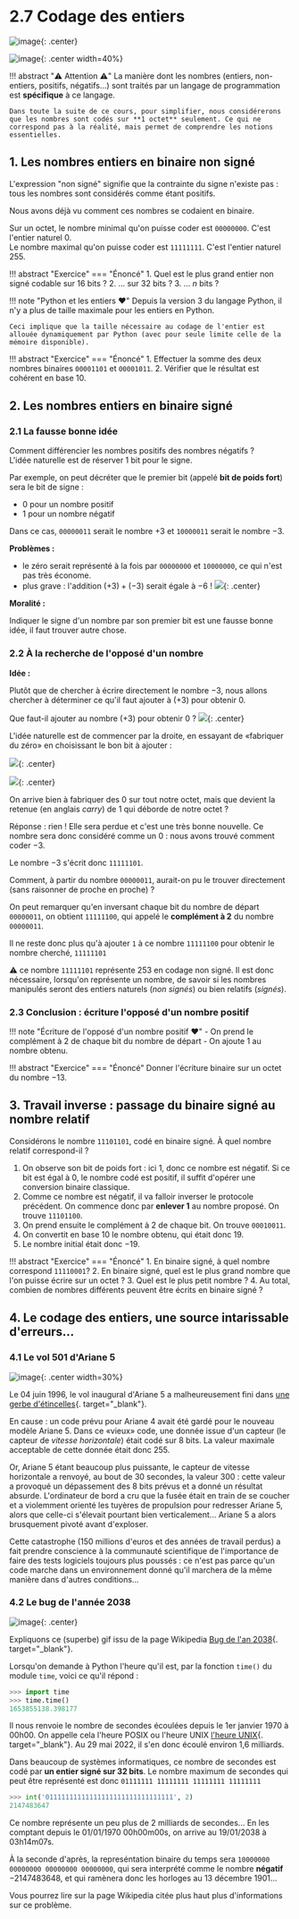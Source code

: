 # 2.7 Codage des entiers

![image](data/BO.png){: .center}

![image](data/meme.webp){: .center width=40%}


!!! abstract ":warning: Attention :warning:"
    La manière dont les nombres (entiers, non-entiers, positifs, négatifs...) sont traités par un langage de programmation est **spécifique** à ce langage.

    Dans toute la suite de ce cours, pour simplifier, nous considérerons que les nombres sont codés sur **1 octet** seulement. Ce qui ne correspond pas à la réalité, mais permet de comprendre les notions essentielles.

## 1. Les nombres entiers en binaire non signé
 L'expression "non signé" signifie que la contrainte du signe n'existe pas : tous les nombres sont considérés comme étant positifs.
 
 Nous avons déjà vu comment ces nombres se codaient en binaire.  

Sur un octet, le nombre minimal qu'on puisse coder est `00000000`. C'est l'entier naturel 0.  
Le nombre maximal qu'on puisse coder est `11111111`. C'est l'entier naturel 255.

!!! abstract "Exercice"
    === "Énoncé"
        1. Quel est le plus grand entier non signé codable sur 16 bits ?
        2. ... sur 32 bits ?
        3. ... $n$ bits ?



!!! note "Python et les entiers :heart:"
    Depuis la version 3 du langage Python, il n'y a plus de taille maximale pour les entiers en Python.

    Ceci implique que la taille nécessaire au codage de l'entier est allouée dynamiquement par Python (avec pour seule limite celle de la mémoire disponible). 


!!! abstract "Exercice"
    === "Énoncé"
        1. Effectuer la somme des deux nombres binaires `00001101` et `00001011`.
        2. Vérifier que le résultat est cohérent en base 10.






## 2. Les nombres entiers en binaire signé 

### 2.1 La fausse bonne idée
Comment différencier les nombres positifs des nombres négatifs ?  
L'idée naturelle est de réserver 1 bit pour le signe.

Par exemple, on peut décréter que le premier bit (appelé **bit de poids fort**) sera le bit de signe :

- 0 pour un nombre positif
- 1 pour un nombre négatif

Dans ce cas, `00000011` serait le nombre $+3$ et `10000011` serait le nombre $-3$.

**Problèmes :**

- le zéro serait représenté à la fois par `00000000` et `10000000`, ce qui n'est pas très économe.
- plus grave : l'addition $(+3)+(-3)$ serait égale à $-6$ !
![](data/add2.png){: .center}

**Moralité :**

Indiquer le signe d'un nombre par son premier bit est une fausse bonne idée, il faut trouver autre chose.

### 2.2 À la recherche de l'opposé d'un nombre

**Idée :**

Plutôt que de chercher à écrire directement le nombre $-3$, nous allons chercher à déterminer ce qu'il faut ajouter à $(+3)$ pour obtenir 0.

Que faut-il ajouter au nombre $(+3)$ pour obtenir 0 ?
![](data/add3b.png){: .center}


L'idée naturelle est de commencer par la droite, en essayant de «fabriquer du zéro» en choisissant le bon bit à ajouter :

![](data/add4b.png){: .center}

![](data/add4d.png){: .center}

On arrive bien à fabriquer des 0 sur tout notre octet, mais que devient la retenue (en anglais *carry*) de 1 qui déborde de notre octet ?

Réponse : rien ! Elle sera perdue et c'est une très bonne nouvelle. Ce nombre sera donc considéré comme un 0 : nous avons trouvé comment coder $-3$.

Le nombre $-3$ s'écrit donc `11111101`.

Comment, à partir du nombre `00000011`, aurait-on pu le trouver directement (sans raisonner de proche en proche) ?

On peut remarquer qu'en inversant chaque bit du nombre de départ `00000011`, on obtient `11111100`, qui appelé le **complément à 2** du nombre `00000011`.

Il ne reste donc plus qu'à ajouter `1` à ce nombre `11111100` pour obtenir le nombre cherché, `11111101`

:warning:  ce nombre `11111101` représente 253 en codage non signé. Il est donc nécessaire, lorsqu'on représente un nombre, de savoir si les nombres manipulés seront des entiers naturels (*non signés*) ou bien relatifs (*signés*).





### 2.3 Conclusion : écriture l'opposé d'un nombre positif

!!! note "Écriture de l'opposé d'un nombre positif :heart:"
    - On prend le complément à 2 de chaque bit du nombre de départ
    - On ajoute 1 au nombre obtenu.

!!! abstract "Exercice"
    === "Énoncé"
        Donner l'écriture binaire sur un octet du nombre $-13$.






## 3. Travail inverse : passage du binaire signé au nombre relatif
Considérons le nombre `11101101`, codé en binaire signé. À quel nombre relatif correspond-il ?

1. On observe son bit de poids fort : ici 1, donc ce nombre est négatif. Si ce bit est égal à 0, le nombre codé est positif, il suffit d'opérer une conversion binaire classique.
2. Comme ce nombre est négatif, il va falloir inverser le protocole précédent. On commence donc par **enlever 1** au nombre proposé. On trouve `11101100`.
3. On prend ensuite le complément à 2 de chaque bit. On trouve `00010011`.
4. On convertit en base 10 le nombre obtenu, qui était donc 19.
5. Le nombre initial était donc $-19$.

!!! abstract "Exercice"
    === "Énoncé"
        1. En binaire signé, à quel nombre correspond `11110001`?
        2. En binaire signé, quel est le plus grand nombre que l'on puisse écrire sur un octet ? 
        3. Quel est le plus petit nombre ?
        4. Au total, combien de nombres différents peuvent être écrits en binaire signé ?




## 4. Le codage des entiers, une source intarissable d'erreurs...

### 4.1 Le vol 501 d'Ariane 5

![image](data/ariane5.png){: .center width=30%}

Le 04 juin 1996, le vol inaugural d'Ariane 5 a malheureusement fini dans [une gerbe d'étincelles](https://www.ina.fr/ina-eclaire-actu/video/cab96023317/explosion-au-lancement-d-ariane-5){. target="_blank"}.

En cause : un code prévu pour Ariane 4 avait été gardé pour le nouveau modèle Ariane 5. Dans ce «vieux» code, une donnée issue d'un capteur (le capteur de *vitesse horizontale*) était codé sur 8 bits. La valeur maximale acceptable de cette donnée était donc 255.

Or, Ariane 5 étant beaucoup plus puissante, le capteur de vitesse horizontale a renvoyé, au bout de 30 secondes, la valeur 300 : cette valeur a provoqué un dépassement des 8 bits prévus et a donné un résultat absurde. L'ordinateur de bord a cru que la fusée était en train de se coucher et a violemment orienté les tuyères de propulsion pour redresser Ariane 5, alors que celle-ci s'élevait pourtant bien verticalement... 
Ariane 5 a alors brusquement pivoté avant d'exploser.

Cette catastrophe (150 millions d'euros et des années de travail perdus) a fait prendre conscience à la communauté scientifique de l'importance de faire des tests logiciels toujours plus poussés : ce n'est pas parce qu'un code marche dans un environnement donné qu'il marchera de la même manière dans d'autres conditions...

### 4.2 Le bug de l'année 2038

![image](data/2038.gif){: .center}

Expliquons ce (superbe) gif issu de la page Wikipedia [Bug de l'an 2038](https://fr.wikipedia.org/wiki/Bug_de_l%27an_2038){. target="_blank"}.

Lorsqu'on demande à Python l'heure qu'il est, par la fonction ```time()``` du module ```time```, voici ce qu'il répond :

```python
>>> import time
>>> time.time()
1653855138.398177
```

Il nous renvoie le nombre de secondes écoulées depuis le 1er janvier 1970 à 00h00. On appelle cela l'heure POSIX ou l'heure UNIX [l'heure UNIX](https://fr.wikipedia.org/wiki/Heure_Unix){. target="_blank"}.
Au 29 mai 2022, il s'en donc écoulé environ 1,6 milliards.

Dans beaucoup de systèmes informatiques, ce nombre de secondes est codé par **un entier signé sur 32 bits**.
Le nombre maximum de secondes qui peut être représenté est donc ```01111111 11111111 11111111 11111111``` 

```python
>>> int('01111111111111111111111111111111', 2)
2147483647
```

Ce nombre représente un peu plus de 2 milliards de secondes... En les comptant depuis le 01/01/1970 00h00m00s, on arrive au 19/01/2038 à 03h14m07s.

À la seconde d'après, la represéntation binaire du temps sera ```10000000 00000000 00000000 00000000```, qui sera interprété comme le nombre **négatif** −2147483648, et qui ramènera donc les horloges au 13 décembre 1901...

Vous pourrez lire sur la page Wikipedia citée plus haut plus d'informations sur ce problème.